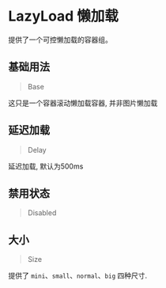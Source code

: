 <!-- @api: OtLazyload.vue/OtLazyloadAPI.md -->

# LazyLoad 懒加载

提供了一个可控懒加载的容器组。

## 基础用法

> Base

这只是一个容器滚动懒加载容器, 并非图片懒加载

## 延迟加载

> Delay

延迟加载, 默认为500ms

## 禁用状态

> Disabled



## 大小

> Size

提供了 `mini`、`small`、`normal`、`big` 四种尺寸.

